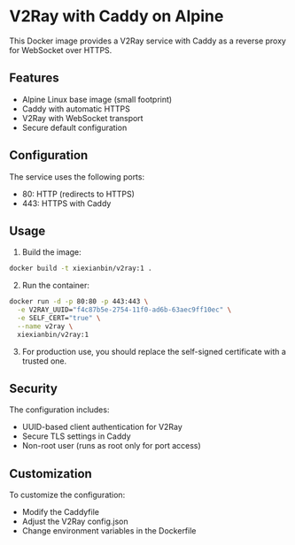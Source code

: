 # V2Ray with Caddy on Alpine

This Docker image provides a V2Ray service with Caddy as a reverse proxy for WebSocket over HTTPS.

## Features

- Alpine Linux base image (small footprint)
- Caddy with automatic HTTPS
- V2Ray with WebSocket transport
- Secure default configuration

## Configuration

The service uses the following ports:

- 80: HTTP (redirects to HTTPS)
- 443: HTTPS with Caddy

## Usage

1. Build the image:
```bash
docker build -t xiexianbin/v2ray:1 .
```

2. Run the container:
```bash
docker run -d -p 80:80 -p 443:443 \
  -e V2RAY_UUID="f4c87b5e-2754-11f0-ad6b-63aec9ff10ec" \
  -e SELF_CERT="true" \
  --name v2ray \
  xiexianbin/v2ray:1
```

3. For production use, you should replace the self-signed certificate with a trusted one.

## Security

The configuration includes:
- UUID-based client authentication for V2Ray
- Secure TLS settings in Caddy
- Non-root user (runs as root only for port access)

## Customization

To customize the configuration:
- Modify the Caddyfile
- Adjust the V2Ray config.json
- Change environment variables in the Dockerfile
